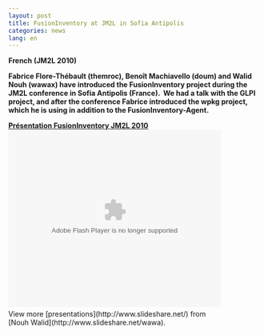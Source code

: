 ```yaml
---
layout: post
title: FusionInventory at JM2L in Sofia Antipolis
categories: news
lang: en
---
```


<strong>French (JM2L 2010)</strong>

<strong>Fabrice Flore-Thébault (themroc), Benoît Machiavello (doum) and Walid Nouh (wawax) have introduced the FusionInventory project during the JM2L conference in Sofia Antipolis (France).  We had a talk with the GLPI project, and after the conference Fabrice introduced the wpkg project, which he is using in addition to the FusionInventory-Agent.</strong>
<div id="__ss_5929221" style="width: 425px;"><strong><a title="Présentation FusionInventory JM2L 2010" href="http://www.slideshare.net/wawa/jm2-l">Présentation FusionInventory JM2L 2010</a></strong><object id="__sse5929221" classid="clsid:d27cdb6e-ae6d-11cf-96b8-444553540000" width="425" height="355" codebase="http://download.macromedia.com/pub/shockwave/cabs/flash/swflash.cab#version=6,0,40,0"><param name="allowFullScreen" value="true" /><param name="allowScriptAccess" value="always" /><param name="src" value="http://static.slidesharecdn.com/swf/ssplayer2.swf?doc=jm2l-101127022210-phpapp02&amp;stripped_title=jm2-l&amp;userName=wawa" /><param name="name" value="__sse5929221" /><param name="allowfullscreen" value="true" /><embed id="__sse5929221" type="application/x-shockwave-flash" width="425" height="355" src="http://static.slidesharecdn.com/swf/ssplayer2.swf?doc=jm2l-101127022210-phpapp02&amp;stripped_title=jm2-l&amp;userName=wawa" name="__sse5929221" allowscriptaccess="always" allowfullscreen="true"></embed></object>
<div style="padding: 5px 0 12px;">View more [presentations](http://www.slideshare.net/) from [Nouh Walid](http://www.slideshare.net/wawa).</div>
</div>
